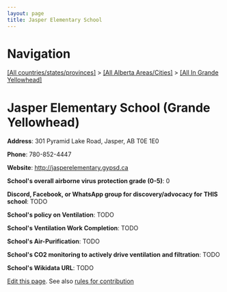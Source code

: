 ```yaml
---
layout: page
title: Jasper Elementary School
---
```

# Navigation

[[All countries/states/provinces]](../../..) > [[All Alberta Areas/Cities]](../..) > [[All In Grande Yellowhead]](..)

# Jasper Elementary School (Grande Yellowhead)

**Address**: 301 Pyramid Lake Road, Jasper, AB T0E 1E0

**Phone**: 780-852-4447

**Website**: <http://jasperelementary.gypsd.ca>

**School's overall airborne virus protection grade (0-5)**: 0

**Discord, Facebook, or WhatsApp group for discovery/advocacy for THIS school**: TODO

**School's policy on Ventilation**: TODO

**School's Ventilation Work Completion**: TODO

**School's Air-Purification**: TODO

**School's CO2 monitoring to actively drive ventilation and filtration**: TODO

**School's Wikidata URL**: TODO


[Edit this page](https://github.com/ventilate-schools/AB/edit/main/./Grande_Yellowhead/Jasper_Elementary_School.md). See also [rules for contribution](../../../contribution-rules/)